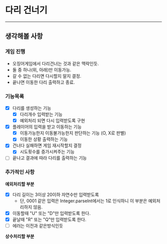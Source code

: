 # 다리 건너기

---   

## 생각해볼 사항

### 게임 진행

- 오징어게임에서 다리건너는 것과 같은 맥락인듯.
- 둘 중 하나(위, 아래)만 이동가능.
- 갈 수 없는 다리면 다시할지 말지 결정.
- 끝나면 이동한 다리 출력하고 종료.

### 기능목록

- [x] 다리를 생성하는 기능
  - [x] 다리개수 입력받는 기능
  - [x] 예외처리 되면 다시 입력받도록 구현
- [x] 플레이어의 입력을 받고 이동하는 기능
  - [x] 이동가능한지 이동불가능한지 판단하는 기능 (O, X로 판별)
  - [x] 이동한 상황 출력하는 기능
- [x] 건너다 실패하면 게임 재시작할지 결정
  - [x] 시도횟수를 증가시켜주는 기능
- [ ] 끝나고 결과에 따라 다리를 출력하는 기능

### 추가적인 사항

**예외처리할 부분**
- [x] 다리 길이는 3이상 20이하 자연수만 입력받도록
  - 단, 0001 같은 입력은 Integer.parseInt에서는 1로 인식하니 이 부분은 예외처리하지 않음.
- [x] 이동할때 "U" 또는 "D"만 입력받도록 한다.
- [x] 끝날때 "R" 또는 "Q"만 입력받도록 한다.
- [ ] 에러는 이전과 같은방식인듯

**상수처리할 부분**